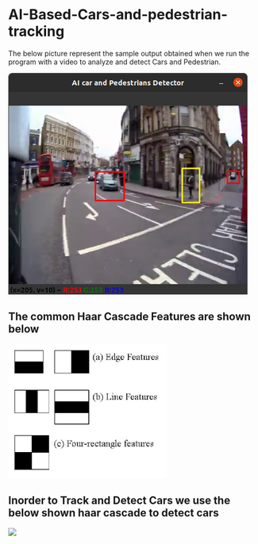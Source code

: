 # AI-Based-Cars-and-pedestrian-tracking
The below picture represent the sample output obtained when we run the program with a video to analyze and detect Cars and Pedestrian.

![](images/PrototypeSample.png)

## The common Haar Cascade Features are shown below

![](images/haar_features.jpg)

## Inorder to Track and Detect Cars we use the below shown haar cascade to detect cars

![](https://github.com/amalmohan542/AI-Based-Cars-and-pedestrian-tracking/blob/master/images/haarcascadetodetectcars.png)
